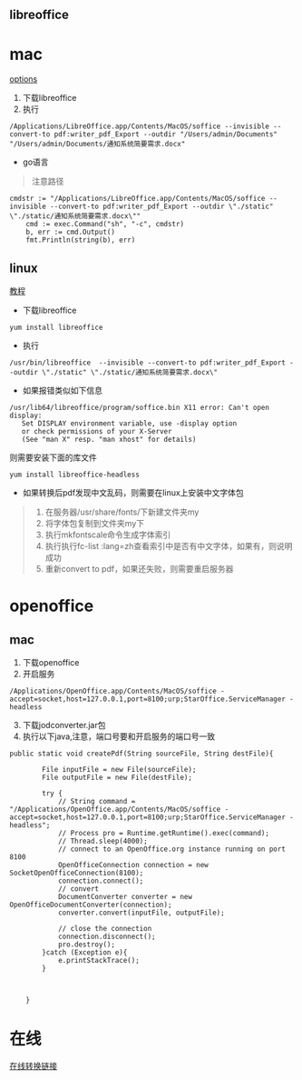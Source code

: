 ## libreoffice

# mac
[options](http://www.cnblogs.com/si812cn/p/5009428.html)

1. 下载libreoffice
2. 执行

```
/Applications/LibreOffice.app/Contents/MacOS/soffice --invisible --convert-to pdf:writer_pdf_Export --outdir "/Users/admin/Documents" "/Users/admin/Documents/通知系统简要需求.docx"
```

- go语言

> 注意路径


```
cmdstr := "/Applications/LibreOffice.app/Contents/MacOS/soffice --invisible --convert-to pdf:writer_pdf_Export --outdir \"./static" \"./static/通知系统简要需求.docx\""
	cmd := exec.Command("sh", "-c", cmdstr)
	b, err := cmd.Output()
	fmt.Println(string(b), err)
```

## linux

[教程](http://blog.csdn.net/ljihe/article/details/77250206)

- 下载libreoffice

```
yum install libreoffice 
```

- 执行

```
/usr/bin/libreoffice  --invisible --convert-to pdf:writer_pdf_Export --outdir \"./static" \"./static/通知系统简要需求.docx\"
```

- 如果报错类似如下信息

```
/usr/lib64/libreoffice/program/soffice.bin X11 error: Can't open display:   
   Set DISPLAY environment variable, use -display option  
   or check permissions of your X-Server  
   (See "man X" resp. "man xhost" for details) 
```

则需要安装下面的库文件

```
yum install libreoffice-headless  
```

- 如果转换后pdf发现中文乱码，则需要在linux上安装中文字体包

> 1. 在服务器/usr/share/fonts/下新建文件夹my
> 2. 将字体包复制到文件夹my下
> 3. 执行mkfontscale命令生成字体索引
> 4. 执行执行fc-list :lang=zh查看索引中是否有中文字体，如果有，则说明成功
> 5. 重新convert to pdf，如果还失败，则需要重启服务器


# openoffice

## mac

1. 下载openoffice 
2. 开启服务
```
/Applications/OpenOffice.app/Contents/MacOS/soffice -accept=socket,host=127.0.0.1,port=8100;urp;StarOffice.ServiceManager -headless
```
3. 下载jodconverter.jar包
4. 执行以下java,注意，端口号要和开启服务的端口号一致

```
public static void createPdf(String sourceFile, String destFile){

		File inputFile = new File(sourceFile);
		File outputFile = new File(destFile);

		try {
			// String command = "/Applications/OpenOffice.app/Contents/MacOS/soffice -accept=socket,host=127.0.0.1,port=8100;urp;StarOffice.ServiceManager -headless";
			// Process pro = Runtime.getRuntime().exec(command);
			// Thread.sleep(4000);
			// connect to an OpenOffice.org instance running on port 8100
			OpenOfficeConnection connection = new SocketOpenOfficeConnection(8100);
			connection.connect();
			// convert
			DocumentConverter converter = new OpenOfficeDocumentConverter(connection);
			converter.convert(inputFile, outputFile);

			// close the connection
			connection.disconnect();
			pro.destroy();
		}catch (Exception e){
			e.printStackTrace();
		}



	}
```


# 在线

[在线转换链接](https://www.freepdfconvert.com/)

